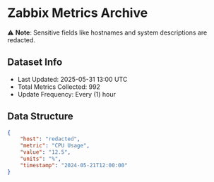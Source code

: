 # Zabbix Metrics Archive

⚠️ **Note**: Sensitive fields like hostnames and system descriptions are redacted.

## Dataset Info
- Last Updated: 2025-05-31 13:00 UTC
- Total Metrics Collected: 992
- Update Frequency: Every (1) hour

## Data Structure
```json
{
    "host": "redacted",
    "metric": "CPU Usage",
    "value": "12.5",
    "units": "%",
    "timestamp": "2024-05-21T12:00:00"
}
```
